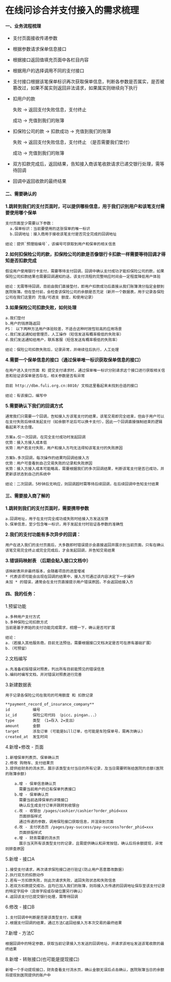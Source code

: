 
# 在线问诊合并支付接入的需求梳理

#### 一、业务流程梳理

* 支付页面接收传递参数
* 根据参数请求保单信息接口
* 根据接口返回值填充页面中各栏目内容
* 根据用户的选择调用不同的支付接口
* 支付接口根据该笔保单标识再次获取保单信息，判断各参数是否属实，是否被篡改过，如果不属实则返回非法请求，如果属实则继续向下执行
* 扣用户的款

    失败 -> 返回支付失败信息，支付终止
    
    成功 -> 充值到我们的账簿

* 扣保险公司的款 -> 扣款成功 -> 充值到我们的账簿

    失败 -> 返回支付失败信息，支付终止 （是否需要我们垫付）

    成功 -> 充值到我们的账簿

* 双方扣款完成后，返回结果，告知接入商该笔收款请求已递交银行处理，需等待回调
* 回调中返回收款的最终结果

#### 二、需要确认的

**1.跳转到我们的支付页面时，可以提供哪些信息，用于我们识别用户和该笔支付需要使用哪个保单**

    支付页面至少需要以下参数：
      a.保单标识：当前要使用的这张保单的唯一标识
      b.回调地址：接入商用于接收该笔支付是否完全完成的回调地址
 
    结论：提供`预理赔编号`，该编号可获取到用户和保单的相关信息
    
**2.如何扣保险公司的款，扣保险公司的款是否像银行卡扣款一样需要等待回调才得知是否扣款完成**

    假设用户使用银行卡支付，需要等待支付回调，回调中确认支付成功才能扣保险公司的款，如果保险公司扣款结果也需要回调通知的话，该支付流程的完整响应时间会一定程度降低用户体验

    结论：无需等待回调，目前由我们直接垫付，即用户扣款成功后直接从我们账簿清分指定金额到医院账簿。但在垫付前，会检查该保险公司的余额是否充足（新开一个数据表，用于记录各保险公司在我们这里的 充值/可透支 额度，和使用记录）

**3.如果保险公司扣款失败，如何处理**

    a.我们垫付
    b.用户的钱原路返回
    PS： 以下两种方法用户体验较差，不适合这种时效性较高的应用场景
    c.我们发送通知给管理员，人工操作（短信发送有概率极低的失败率）
    d.我们发送通知给用户，联系客服（短信发送有概率极低的失败率）
    
    结论：保险公司扣款失败后，记录异常，并继续往后执行，人工处理
    
**4.需要一个保单信息的接口（通过保单唯一标识获取保单信息的接口）**

    在用户进入支付页面 和 提交支付请求时，通过保单唯一标识分别请求这个接口进行获取相关信息和验证该保单是否存在，相关参数是否有异常
    
    目前 http://dbm.fuli.org.cn:8010/ 文档这里看起来未找到合适的接口
    
    结论：有该接口，编写中
    
**5.需要确认下我们的回调方式**

    通常我们只需要一个回调，告知接入方该笔支付的结果，该笔交易即完全结束，但由于用户可以在支付失败后继续发起支付（如余额不足后可以换卡支付），因此一个回调直接强制结束的逻辑看起来不太合理。
    
    方案a.仅一次回调，在完全支付成功时发起回调
    优势：接入方接入成本低
    劣势：用户若支付失败，用户和接入方均无法得知该笔支付的失败原因
    
    方案b.多次回调，每次操作的结果均回调给接入方
    优势：用户可查看到自己交易失败的记录和失败原因
    劣势：接入方接入成本可能略高，需要根据我们的多次回调结果，判断该笔支付是否已成功，并更新该状态到自己的系统中
    
    结论：二次回调，5秒钟后无响应，则回调超时需等待后续回调，在后续回调中告知支付结果



#### 三、需要接入商了解的

**1.跳转到我们的支付页面时，需要携带参数**

    a.回调地址，用于在支付完全成功或失败时给接入方发送反馈
    b.保单信息，至少包含唯一标识，用于发起支付时验证各参数的准确性

**2.我们的支付功能有多次异步的回调：**

    用户在进入我们的支付页面后，大多数即时错误提示会直接返回并展示到当前页面，只有在确认该笔交易完全终止或完全完成后，才会发起回调，并告知交易结果

**3.错误码映射表 （后期会贴入接口文档中）**

    该映射表并非最终版本，会随着项目的进度增减
    * 代表该项可能会出现在回调的结果中，接入方可通过该内容决定下一步操作
    未加 * 的错误，通常会在支付页直接提示用户错误原因，不会返回给接入方

#### 四、我的任务：

1.预留功能 

    a.多种用户支付方式
    b.多种保险公司扣款方式
    当前是基于原始的支付功能完成需求，梳理一下，确认是否可扩展
    
    结论：
    a.（若接入其他服务商，目前无法预估，需要根据接口文档决定是否可在原有基础扩展）
    b.（可预留）
    
2.文档编写

    a.先准备初版错误对照表，列出所有目前能预见的错误信息
    b.编码时编写文档，并对错误对照表进行完善

3.新建数据表

    用于记录各保险公司在我司的可用额度 和 扣款记录

    **payment_record_of_insurance_company**
    id 			编号
    ic_id 		保险公司代码 （picc、pingan...）
    type 		类型 （1=存入 2=支出）
    amount 		金额
    target 		涉及订单 (可能是bill订单，也可能是车险保单号，需再次确认)
    created_at 	发生时间
    
4.新增+修改 - 页面

    1.新增保单列表页、保单确认页
    2.修改 购物车、支付结果页 
    3.提供给财务的流水页，展示该类型支付当日的所有记录，及当日需要转账给医院的总额(医院的账簿余额)
    
        a.增 - 保单信息确认页
          需要当前用户的已有保单列表接口
        b.增 - 保单确认页
          需要当前选择保单的详情接口
          确认后生成支付订单并跳转到收银台
        c.改 - 收银台 /pages/cashier/cashier?order_phid=xxx
          页面排版样式
          通过传递的参数，调用保险接口获取信息，并渲染到页面
        d.改 - 支付状态页 /pages/pay-success/pay-success?order_phid=xxx
          页面排版样式
        e.增 - 财务需要的流水页
          展示当天所有该类型支付的记录，且需提供确认和异常按钮，确认后将余额提现，异常则排查原因

5.新增 - 接口A

    1.接受支付请求，再次请求保险接口进行验证(防止用户恶意篡改数据)
    2.执行双方的扣款动作
    2.若有一方扣款失败，则此次请求失败，返回失败状态和失败信息
    3.若双方扣款提交成功，且均已加入我们的账簿，则将接入方传递的回调地址保存至该支付记录的特定字段中（具体字段或存储位置另行确认）
    4.返回该支付已提交银行处理，需等待回调

6.修改 - 接口B

    1.支付回调中判断是否是该类型支付，如果是
    2.根据支付回调的结果，通过方法C返回给接入方本次交易的最终结果

7.新增 - 方法C

    根据回调中的特定参数，获取当前记录接入方发送的回调地址，并请求该地址发送该笔收款的最终结果

8.新增 - 转账接口(也可能是提现接口)

    新增一个手动提现接口，财务查看支付流水页，确认金额无误后点击确认，医院账簿当日的余额将提现到医院提供的账户中

